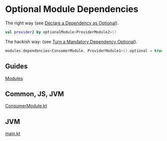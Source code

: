 # Optional Module Dependencies

The right way (see [Declare a Dependency as Optional](/doc/guides/common/Modules.md#Declare-a-Dependency-as-Optional)).

```kotlin
val provider2 by optionalModule<ProviderModule2>()
```

The hackish way: (see [Turn a Mandatory Dependency Optional](/doc/guides/common/Modules.md#Turn-a-Mandatory-Dependency-Optional)).

```kotlin
modules.dependencies<ConsumerModule, ProviderModule1>().optional = true
```

## Guides

[Modules](/doc/guides/common/Modules.md)

## Common, JS, JVM

[ConsumerModule.kt](/cookbook/src/commonMain/kotlin/zakadabar/cookbook/module/optional/ConsumerModule.kt)

## JVM

[main.kt](/cookbook/src/jvmMain/kotlin/zakadabar/cookbook/module/optional/main.kt)
